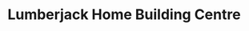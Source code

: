 ---
title: "Lumberjack Home Building Centre"
url: /dresden/lumberjack-home-building-centre/
shop: Baumarkt
---